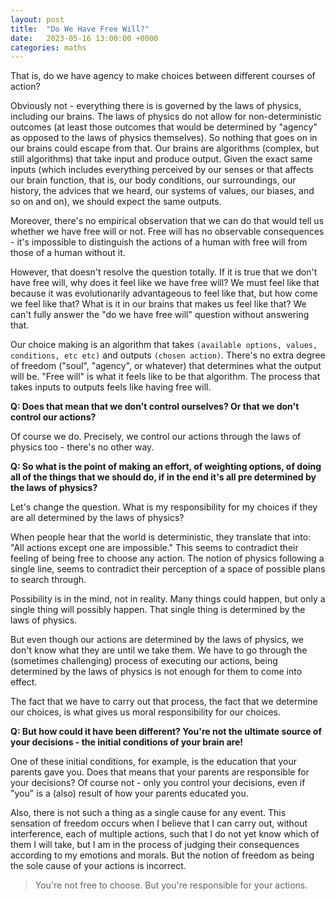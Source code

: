 ```yaml
---
layout: post
title:  "Do We Have Free Will?"
date:   2023-05-16 13:00:00 +0000
categories: maths
---
```


That is, do we have agency to make choices between different courses of action?

Obviously not - everything there is is governed by the laws of physics, including our brains. 
The laws of physics do not allow for non-deterministic outcomes (at least those outcomes that would be determined by "agency" as opposed to the laws of physics themselves). 
So nothing that goes on in our brains could escape from that. 
Our brains are algorithms (complex, but still algorithms) that take input and produce output. 
Given the exact same inputs (which includes everything perceived by our senses or that affects our brain function, that is, our body conditions, 
our surroundings, our history, the advices that we heard, our systems of values, our biases, and so on and on), we should expect the same outputs.

Moreover, there's no empirical observation that we can do that would tell us whether we have free will or not. 
Free will has no observable consequences - it's impossible to distinguish the actions of a human with free will from those of a human without it.

However, that doesn't resolve the question totally. If it is true that we don't have free will, why does it feel like we have free will? 
We must feel like that because it was evolutionarily advantageous to feel like that, but how come we feel like that? 
What is it in our brains that makes us feel like that? We can't fully answer the "do we have free will" question without answering that.

Our choice making is an algorithm that takes `(available options, values, conditions, etc etc)` and outputs `(chosen action)`. 
There's no extra degree of freedom ("soul", "agency", or whatever) that determines what the output will be. 
"Free will" is what it feels like to be that algorithm. The process that takes inputs to outputs feels like having free will.

**Q: Does that mean that we don't control ourselves? Or that we don't control our actions?**

Of course we do. Precisely, we control our actions through the laws of physics too - there's no other way.

**Q: So what is the point of making an effort, of weighting options, of doing all of the things that we should do, if in the end it's all pre determined by the laws of physics?**

Let's change the question. 
What is my responsibility for my choices if they are all determined by the laws of physics?

When people hear that the world is deterministic, they translate that into: "All actions except one are impossible." 
This seems to contradict their feeling of being free to choose any action. 
The notion of physics following a single line, seems to contradict their perception of a space of possible plans to search through.

Possibility is in the mind, not in reality. Many things could happen, but only a single thing will possibly happen. 
That single thing is determined by the laws of physics.

But even though our actions are determined by the laws of physics, we don't know what they are until we take them. 
We have to go through the (sometimes challenging) process of executing our actions, being determined by the laws of physics is not enough for them to come into effect. 

The fact that we have to carry out that process, the fact that we determine our choices, is what gives us moral responsibility for our choices.

**Q: But how could it have been different? You're not the ultimate source of your decisions - the initial conditions of your brain are!**

One of these initial conditions, for example, is the education that your parents gave you. 
Does that means that your parents are responsible for your decisions? Of course not - 
only you control your decisions, even if "you" is a (also) result of how your parents educated you.

Also, there is not such a thing as a single cause for any event. 
This sensation of freedom occurs when I believe that I can carry out, without interference, each of multiple actions, 
such that I do not yet know which of them I will take, but I am in the process of judging their consequences according to my emotions and morals. 
But the notion of freedom as being the sole cause of your actions is incorrect.

> You're not free to choose. But you're responsible for your actions.
